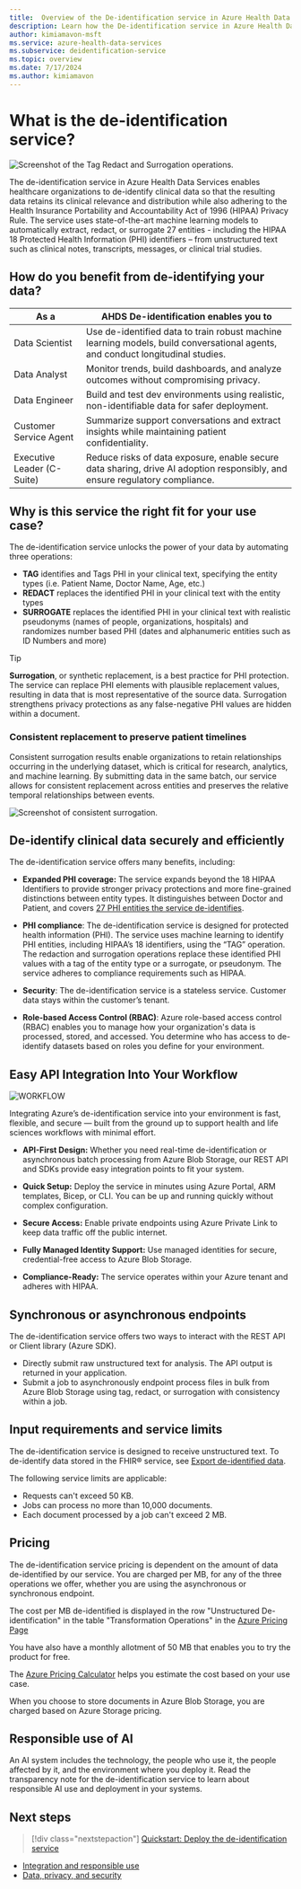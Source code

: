 ```yaml
---
title:  Overview of the De-identification service in Azure Health Data Services
description: Learn how the De-identification service in Azure Health Data Services de-identifies clinical data, adhering to HIPAA compliance while retaining data relevance for research and analytics.
author: kimiamavon-msft
ms.service: azure-health-data-services
ms.subservice: deidentification-service
ms.topic: overview
ms.date: 7/17/2024
ms.author: kimiamavon
---
```


# What is the de-identification service?

![Screenshot of the Tag Redact and Surrogation operations.](https://github.com/user-attachments/assets/5fb2a39d-c270-4551-baad-0dcf98cb48e1)


The de-identification service in Azure Health Data Services enables healthcare organizations to de-identify clinical data so that the resulting data retains its clinical relevance and distribution while also adhering to the Health Insurance Portability and Accountability Act of 1996 (HIPAA) Privacy Rule. The service uses state-of-the-art machine learning models to automatically extract, redact, or surrogate 27 entities - including the HIPAA 18 Protected Health Information (PHI) identifiers – from unstructured text such as clinical notes, transcripts, messages, or clinical trial studies.

## How do you benefit from de-identifying your data? 

| As a                 | AHDS De-identification enables you to                                                               |
|-------------------------|----------------------------------------------------------------------------------------------------------|
| Data Scientist          | Use de-identified data to train robust machine learning models, build conversational agents, and conduct longitudinal studies. |
| Data Analyst            | Monitor trends, build dashboards, and analyze outcomes without compromising privacy.                     |
| Data Engineer           | Build and test dev environments using realistic, non-identifiable data for safer deployment.             |
| Customer Service Agent  | Summarize support conversations and extract insights while maintaining patient confidentiality.           |
| Executive Leader (C-Suite) | Reduce risks of data exposure, enable secure data sharing, drive AI adoption responsibly, and ensure regulatory compliance. |

## Why is this service the right fit for your use case? 

The de-identification service unlocks the power of your data by automating three operations: 

- **TAG** identifies and Tags PHI in your clinical text, specifying the entity types (i.e. Patient Name, Doctor Name, Age, etc.) 
- **REDACT** replaces the identified PHI in your clinical text with the entity types
- **SURROGATE** replaces the identified PHI in your clinical text with realistic pseudonyms (names of people, organizations, hospitals) and randomizes number based PHI (dates and alphanumeric entities such as ID Numbers and more)

> [!TIP]
> **Surrogation**, or synthetic replacement, is a best practice for PHI protection. The service can replace PHI elements with plausible replacement values, resulting in data that is most representative of the source data. Surrogation strengthens privacy protections as any false-negative PHI values are hidden within a document.

### **Consistent replacement to preserve patient timelines**
Consistent surrogation results enable organizations to retain relationships occurring in the underlying dataset, which is critical for research, analytics, and machine learning. By submitting data in the same batch, our service allows for consistent replacement across entities and preserves the relative temporal relationships between events.

![Screenshot of consistent surrogation.](https://github.com/user-attachments/assets/9ac6532d-e21c-4b51-8a83-a89a42e1b7bb)

## De-identify clinical data securely and efficiently

The de-identification service offers many benefits, including:

- **Expanded PHI coverage:**
The service expands beyond the 18 HIPAA Identifiers to provide stronger privacy protections and more fine-grained distinctions between entity types. It distinguishes between Doctor and Patient, and covers [27 PHI entities the service de-identifies](https://learn.microsoft.com/rest/api/health-dataplane/deidentify-text/deidentify-text?view=rest-health-dataplane-2024-11-15&tabs=HTTP#phicategory).

- **PHI compliance**: The de-identification service is designed for protected health information (PHI). The service uses machine learning to identify PHI entities, including HIPAA’s 18 identifiers, using the “TAG” operation. The redaction and surrogation operations replace these identified PHI values with a tag of the entity type or a surrogate, or pseudonym. The service adheres to compliance requirements such as HIPAA.

- **Security**: The de-identification service is a stateless service. Customer data stays within the customer’s tenant.

- **Role-based Access Control (RBAC)**: Azure role-based access control (RBAC) enables you to manage how your organization's data is processed, stored, and accessed. You determine who has access to de-identify datasets based on roles you define for your environment.

## Easy API Integration Into Your Workflow

![WORKFLOW](https://github.com/user-attachments/assets/3290d131-88f6-40d6-a510-f50f47f568cd)

Integrating Azure’s de-identification service into your environment is fast, flexible, and secure — built from the ground up to support health and life sciences workflows with minimal effort.

- **API-First Design:** Whether you need real-time de-identification or asynchronous batch processing from Azure Blob Storage, our REST API and SDKs provide easy integration points to fit your system.

- **Quick Setup:** Deploy the service in minutes using Azure Portal, ARM templates, Bicep, or CLI. You can be up and running quickly without complex configuration.

- **Secure Access:** Enable private endpoints using Azure Private Link to keep data traffic off the public internet.

- **Fully Managed Identity Support:** Use managed identities for secure, credential-free access to Azure Blob Storage.

- **Compliance-Ready:** The service operates within your Azure tenant and adheres with HIPAA.

## Synchronous or asynchronous endpoints

The de-identification service offers two ways to interact with the REST API or Client library (Azure SDK).

- Directly submit raw unstructured text for analysis. The API output is returned in your application.
- Submit a job to asynchronously endpoint process files in bulk from Azure Blob Storage using tag, redact, or surrogation with consistency within a job.

## Input requirements and service limits

The de-identification service is designed to receive unstructured text. To de-identify data stored in the FHIR&reg; service, see [Export de-identified data](/azure/healthcare-apis/fhir/deidentified-export).

The following service limits are applicable:
- Requests can't exceed 50 KB.
- Jobs can process no more than 10,000 documents.
- Each document processed by a job can't exceed 2 MB.

## Pricing

The de-identification service pricing is dependent on the amount of data de-identified by our service. 
You are charged per MB, for any of the three operations we offer, whether you are using the asynchronous or synchronous endpoint. 

The cost per MB de-identified is displayed in the row "Unstructured De-identification" in the table "Transformation Operations" in the [Azure Pricing Page](https://azure.microsoft.com/en-us/pricing/details/health-data-services/?msockid=2982a916bc2461731022bd6cbdbd6053#pricing)
 
You have also have a monthly allotment of 50 MB that enables you to try the product for free.

The [Azure Pricing Calculator](https://azure.microsoft.com/pricing/calculator/) helps you estimate the cost based on your use case. 

When you choose to store documents in Azure Blob Storage, you are charged based on Azure Storage pricing. 

## Responsible use of AI

An AI system includes the technology, the people who use it, the people affected by it, and the environment where you deploy it. Read the transparency note for the de-identification service to learn about responsible AI use and deployment in your systems.

## Next steps

> [!div class="nextstepaction"]
> [Quickstart: Deploy the de-identification service](quickstart.md)

- [Integration and responsible use](/legal/cognitive-services/language-service/guidance-integration-responsible-use?context=%2Fazure%2Fai-services%2Flanguage-service%2Fcontext%2Fcontext)
- [Data, privacy, and security](/legal/cognitive-services/language-service/data-privacy?context=%2Fazure%2Fai-services%2Flanguage-service%2Fcontext%2Fcontext)
